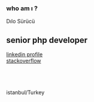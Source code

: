 
### who am ı ?

Dılo Sürücü <br>

## senior php developer <br>

[linkedin profile](https://www.linkedin.com/in/dilosurucu/) <br>
[stackoverflow](https://stackoverflow.com/users/5582655/d%c4%b1lo-s%c3%bcr%c3%bcc%c3%bc) <br>
<br>
<br>
<br>
<br>
istanbul/Turkey
